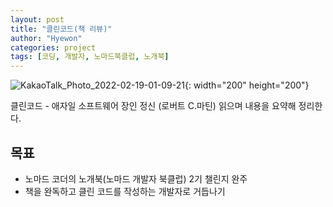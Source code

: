 ```yaml
---
layout: post
title: "클린코드(책 리뷰)"
author: "Hyewon"
categories: project
tags: [코딩, 개발자, 노마드북클럽, 노개북]
---
```


![KakaoTalk_Photo_2022-02-19-01-09-21](https://user-images.githubusercontent.com/60416187/154720953-f3e5f06b-7a7a-4bd1-aaa6-f06fba782895.jpeg){: width="200" height="200"}

클린코드 - 애자일 소프트웨어 장인 정신 (로버트 C.마틴) 읽으며 내용을 요약해 정리한다.<br>

## 목표

- 노마드 코더의 노개북(노마드 개발자 북클럽) 2기 챌린지 완주
- 책을 완독하고 클린 코드를 작성하는 개발자로 거듭나기

